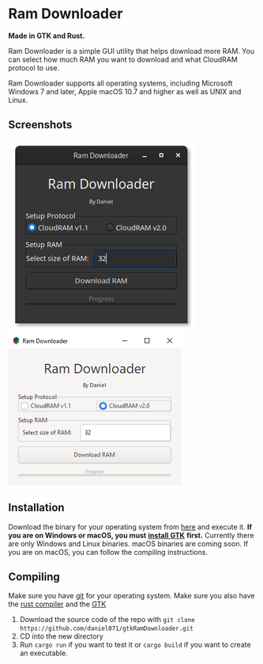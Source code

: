 # Ram Downloader
**Made in GTK and Rust.**

Ram Downloader is a simple GUI utility that helps download more RAM. You can select
how much RAM you want to download and what CloudRAM protocol to use. 

Ram Downloader supports
all operating systems, including Microsoft Windows 7 and later, 
Apple macOS 10.7 and higher as well as UNIX and Linux.

## Screenshots
![Linux Screenshot](https://raw.githubusercontent.com/daniel071/images-for-readme/master/coolScreenshot.png)
![Windows Screenshot](https://raw.githubusercontent.com/daniel071/images-for-readme/master/ramDownloaderWindows.png)

## Installation
Download the binary for your operating system from [here](https://github.com/daniel071/gtkRamDownloader/releases/) and execute it. 
**If you are on Windows or macOS, you must** [**install GTK**](https://www.gtk.org/docs/installations/) **first.** 
Currently there are only Windows and Linux binaries. macOS binaries are coming soon. If you are on macOS, you can follow the compiling instructions.

## Compiling
Make sure you have [git](https://git-scm.com/) for your operating system.
Make sure you also have the [rust compiler](https://www.rust-lang.org/tools/install) and the [GTK](https://www.gtk.org/docs/installations/)

1. Download the source code of the repo with `git clone https://github.com/daniel071/gtkRamDownloader.git`
2. CD into the new directory
3. Run `cargo run` if you want to test it or `cargo build` if you want to create an executable.
